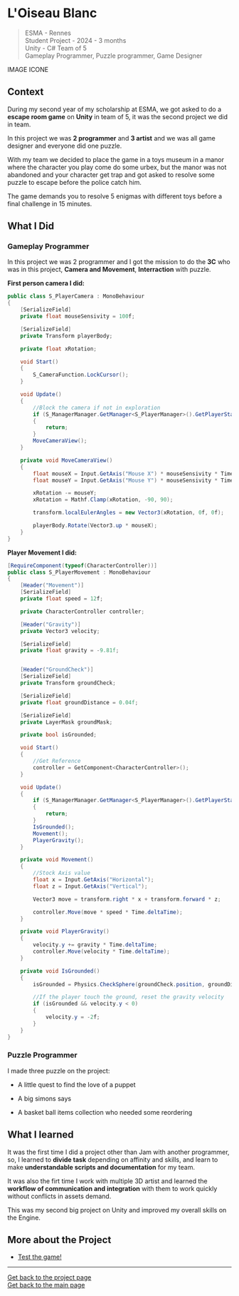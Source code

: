 # **L'Oiseau Blanc**

> ESMA - Rennes   
> Student Project - 2024 - 3 months  
> Unity - C#
> Team of 5    
> Gameplay Programmer, Puzzle programmer, Game Designer


IMAGE ICONE


## **Context**

During my second year of my scholarship at ESMA, we got asked to do a **escape room game** on **Unity** in team of 5, it was the second project we did in team. 

In this project we was **2 programmer** and **3 artist** and we was all game designer and everyone did one puzzle. 

With my team we decided to place the game in a toys museum in a manor where the character you play come do some urbex, but the manor was not abandoned and your character get trap and got asked to resolve some puzzle to escape before the police catch him.

The game demands you to resolve 5 enigmas with different toys before a final challenge in 15 minutes. 


## **What I Did**



### **Gameplay Programmer**

In this project we was 2 programmer and I got the mission to do the **3C** who was in this project, **Camera and Movement**, **Interraction** with puzzle.   

**First person camera I did:**
```C#
public class S_PlayerCamera : MonoBehaviour
{
    [SerializeField]
    private float mouseSensivity = 100f;

    [SerializeField]
    private Transform playerBody;

    private float xRotation;

    void Start()
    {
        S_CameraFunction.LockCursor();
    }

    void Update()
    {
        //Block the camera if not in exploration
        if (S_ManagerManager.GetManager<S_PlayerManager>().GetPlayerState() != PlayerState.Exploration)
        {
            return;
        }
        MoveCameraView();
    }

    private void MoveCameraView()
    {
        float mouseX = Input.GetAxis("Mouse X") * mouseSensivity * Time.deltaTime;
        float mouseY = Input.GetAxis("Mouse Y") * mouseSensivity * Time.deltaTime;

        xRotation -= mouseY;
        xRotation = Mathf.Clamp(xRotation, -90, 90);

        transform.localEulerAngles = new Vector3(xRotation, 0f, 0f);

        playerBody.Rotate(Vector3.up * mouseX);
    }
}
```


**Player Movement I did:**
```c#
[RequireComponent(typeof(CharacterController))]
public class S_PlayerMovement : MonoBehaviour
{
    [Header("Movement")]
    [SerializeField]
    private float speed = 12f;

    private CharacterController controller;

    [Header("Gravity")]
    private Vector3 velocity;

    [SerializeField]
    private float gravity = -9.81f;


    [Header("GroundCheck")]
    [SerializeField]
    private Transform groundCheck;

    [SerializeField]
    private float groundDistance = 0.04f;

    [SerializeField]
    private LayerMask groundMask;

    private bool isGrounded;

    void Start()
    {
        //Get Reference
        controller = GetComponent<CharacterController>();
    }

    void Update()
    {
        if (S_ManagerManager.GetManager<S_PlayerManager>().GetPlayerState() != PlayerState.Exploration)
        {
            return;
        }
        IsGrounded();
        Movement();
        PlayerGravity();
    }

    private void Movement()
    {
        //Stock Axis value
        float x = Input.GetAxis("Horizontal");
        float z = Input.GetAxis("Vertical");

        Vector3 move = transform.right * x + transform.forward * z;

        controller.Move(move * speed * Time.deltaTime);
    }

    private void PlayerGravity()
    {
        velocity.y += gravity * Time.deltaTime;
        controller.Move(velocity * Time.deltaTime);
    }

    private void IsGrounded()
    {
        isGrounded = Physics.CheckSphere(groundCheck.position, groundDistance, groundMask);

        //If the player touch the ground, reset the gravity velocity
        if (isGrounded && velocity.y < 0)
        {
            velocity.y = -2f;
        }
    }
}
```

### **Puzzle Programmer**

I made three puzzle on the project:  
* A little quest to find the love of a puppet    

[comment]: <> (METTRE GIF ET CODE PUZZLE PUPPET)

* A big simons says 

[comment]: <> (METTRE GIF ET CODE PUZZLE SIMON)

* A basket ball items collection who needed some reordering

[comment]: <> (METTRE GIF ET CODE PUZZLE Basket)


## **What I learned**

It was the first time I did a project other than Jam with another programmer, so, I learned to **divide task** depending on affinity and skills, and learn to make **understandable scripts and documentation** for my team. 

It was also the firt time I work with multiple 3D artist and learned the **workflow of communication and integration** with them to work quickly without conflicts in assets demand. 

This was my second big project on Unity and improved my overall skills on the Engine.


## **More about the Project**

* [Test the game!](https://github.com/AshiyroMisachi/PEZ-GroupeG-LOiseauBlanc)

***
  


[Get back to the project page](https://github.com/AshiyroMisachi/RiallotAlexandre_Portfolio/blob/main/Projects/Projects.md)    
[Get back to the main page](https://github.com/AshiyroMisachi/RiallotAlexandre_Portfolio)